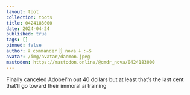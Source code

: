 ```yaml
---
layout: toot
collection: toots
title: 0424183000
date: 2024-04-24
published: true
tags: []
pinned: false
author: ⸸ commander ░ nova ⸸ :~$
avatar: /img/avatar/daemon.jpeg
mastodon: https://mastodon.online/@cmdr_nova/0424183000
---
```


Finally canceled AdobeI’m out 40 dollars but at least that’s the last cent that’ll go toward their immoral ai training

